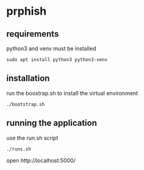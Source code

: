 # prphish


## requirements

python3 and venv must be installed 
```
sudo apt install python3 python3-venv
```

## installation

run the boostrap.sh to install the virtual environment
```
./bootstrap.sh
``` 

## running the application

use the run.sh script
```
./runs.sh
``` 
open http://localhost:5000/




